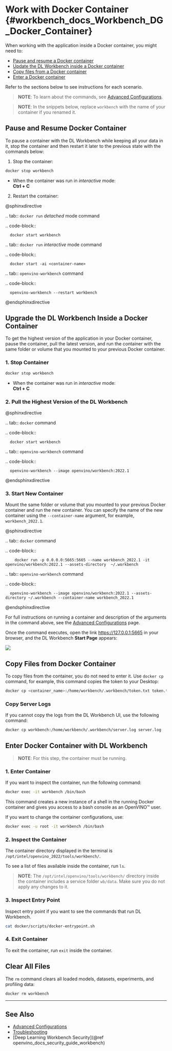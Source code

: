 # Work with Docker Container {#workbench_docs_Workbench_DG_Docker_Container}

When working with the application inside a Docker container, you might need to:

- <a href="#pause">Pause and resume a Docker container</a>
- <a href="#upgrade">Update the DL Workbench inside a Docker container</a> 
- <a href="#copy">Copy files from a Docker container</a>
- <a href="#enter">Enter a Docker container</a>

Refer to the sections below to see instructions for each scenario.

> **NOTE**: To learn about the commands, see [Advanced Configurations](Advanced_Config.md).

> **NOTE**: In the snippets below, replace `workbench` with the name of your container if you renamed it.

## <a name="pause">Pause and Resume Docker Container</a> 

To pause a container with the DL Workbench while keeping all your data in it, stop the container
and then restart it later to the previous state with the commands below: 

1. Stop the container:

```bash
docker stop workbench
```

* When the container was run in *interactive* mode:   
**Ctrl + C**

2. Restart the container:

@sphinxdirective
   
.. tab:: `docker run` *detached* mode command
   
   .. code-block:: 
   
      docker start workbench

.. tab:: `docker run` *interactive* mode command
   
   .. code-block:: 
   
      docker start -ai <container-name>

.. tab:: `openvino-workbench` command
      
   .. code-block:: 

      openvino-workbench --restart workbench
   
@endsphinxdirective

## <a name="upgrade">Upgrade the DL Workbench Inside a Docker Container</a>

To get the highest version of the application in your Docker container, pause the
container, pull the latest version, and run the container with the same folder or volume
that you mounted to your previous Docker container.

### 1. Stop Container

```bash
docker stop workbench
```

* When the container was run in *interactive* mode:   
**Ctrl + C**

### 2. Pull the Highest Version of the DL Workbench

@sphinxdirective
   
.. tab:: `docker`  command
   
  .. code-block:: 
   
      docker start workbench

.. tab:: `openvino-workbench` command
      
  .. code-block:: 

      openvino-workbench --image openvino/workbench:2022.1  
   
@endsphinxdirective


### 3. Start New Container

Mount the same folder or volume that you mounted to your previous Docker container and run
the new container. You can specify the name of the new container using the `--container-name` argument, 
for example, `workbench_2022.1`.

@sphinxdirective
   
.. tab:: `docker` command
   
  .. code-block:: 
   
        docker run -p 0.0.0.0:5665:5665 --name workbench_2022.1 -it openvino/workbench:2022.1 --assets-directory  ~/.workbench

.. tab:: `openvino-workbench` command
      
  .. code-block:: 

      openvino-workbench --image openvino/workbench:2022.1 --assets-directory ~/.workbench --container-name workbench_2022.1
   
@endsphinxdirective

For full instructions on running a container and description of the arguments in the command above, 
see the [Advanced Configurations](Advanced_Config.md) page.
    
Once the command executes, open the link https://127.0.0.1:5665 in your browser, and the DL Workbench 
**Start Page** appears:

![](img/start_page_crop.png)


## <a name="copy">Copy Files from Docker Container</a>
    
To copy files from the container, you do not need to enter it. Use `docker cp` command, for example, this command copies the token to your Desktop:

```bash 
docker cp <container_name>:/home/workbench/.workbench/token.txt token.txt
```

### Copy Server Logs

If you cannot copy the logs from the DL Workbench UI, use the following command:

```bash
docker cp workbench:/home/workbench/.workbench/server.log server.log
```

## <a name="enter">Enter Docker Container with DL Workbench</a>

> **NOTE**: For this step, the container must be running.

### 1. Enter Container

If you want to inspect the container, run the following command:

```bash
docker exec -it workbench /bin/bash
```
This command creates a new instance of a shell in the running Docker container
and gives you access to a bash console as an OpenVINO&trade; user.

If you want to change the container configurations, use:

```bash
docker exec -u root -it workbench /bin/bash
```

### 2. Inspect the Container

The container directory displayed in the terminal is `/opt/intel/openvino_2022/tools/workbench/`.

To see a list of files available inside the container, run `ls`.

> **NOTE**: The `/opt/intel/openvino/tools/workbench/` directory 
> inside the container includes a service folder `wb/data`. Make sure you do not 
> apply any changes to it.


### 3. Inspect Entry Point

Inspect entry point if you want to see the commands that run DL Workbench.

```bash
cat docker/scripts/docker-entrypoint.sh
```

### 4. Exit Container

To exit the container, run `exit` inside the container.

##  Clear All Files

The `rm` command clears all loaded models, datasets, experiments, and profiling data:

```bash       
docker rm workbench
```

---
## See Also

* [Advanced Configurations](Advanced_Config.md)
* [Troubleshooting](Troubleshooting.md)
* [Deep Learning Workbench Security](@ref openvino_docs_security_guide_workbench)
